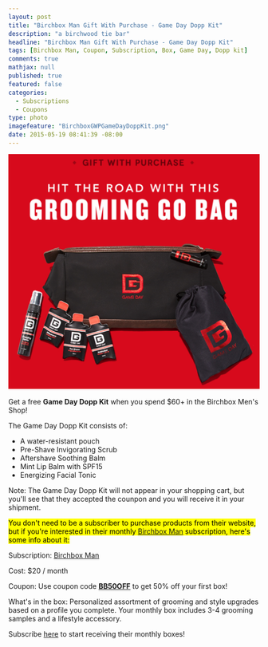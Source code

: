 ```yaml
---
layout: post
title: "Birchbox Man Gift With Purchase - Game Day Dopp Kit"
description: "a birchwood tie bar"
headline: "Birchbox Man Gift With Purchase - Game Day Dopp Kit"
tags: [Birchbox Man, Coupon, Subscription, Box, Game Day, Dopp kit]
comments: true
mathjax: null
published: true
featured: false
categories: 
  - Subscriptions
  - Coupons
type: photo
imagefeature: "BirchboxGWPGameDayDoppKit.png"
date: 2015-05-19 08:41:39 -08:00
---
```

![Birchbox Man GWP Game Day Dopp Kit](/images/BirchboxGWPGameDayDoppKit.png)
<p>Get a free <b>Game Day Dopp Kit</b> when you spend $60+ in the Birchbox Men's Shop!

<p>The Game Day Dopp Kit consists of:</p>
<ul>
<li>A water-resistant pouch</li>
<li>Pre-Shave Invigorating Scrub</li>
<li>Aftershave Soothing Balm</li>
<li>Mint Lip Balm with SPF15</li>
<li>Energizing Facial Tonic</li>
</ul>

<p>Note: The Game Day Dopp Kit will not appear in your shopping cart, but you'll see that they accepted the counpon and you will receive it in your shipment.</p>

<mark>You don't need to be a subscriber to purchase products from their website, but if you're interested in their monthly <a href="https://www.birchbox.com/invite/whatsupmailbox">Birchbox Man</a> subscription, here's some info about it:<mark>

<p>Subscription: <a href="https://www.birchbox.com/invite/whatsupmailbox">Birchbox Man</a></p>
<p>Cost: $20 / month</p>
<p>Coupon: Use coupon code <a href="https://www.birchbox.com/invite/whatsupmailbox"><b>BB50OFF</b></a> to get 50% off your first box!</p>
<p>What's in the box: Personalized assortment of grooming and style upgrades based on a profile you complete. Your monthly box includes 3-4 grooming samples and a lifestyle accessory.</p>
<p>Subscribe <a href="https://www.birchbox.com/invite/whatsupmailbox">here</a> to start receiving their monthly boxes!</p>
<br>
